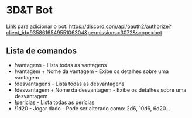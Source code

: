 # 3D&T Bot
Link para adicionar o bot: https://discord.com/api/oauth2/authorize?client_id=935861654955106304&permissions=3072&scope=bot

## Lista de comandos

- !vantagens - Lista todas as vantagens
- !vantagem + Nome da vantagem - Exibe os detalhes sobre uma vantagem
- !desvantagens - Lista todas as desvantagens
- !desvantagem + Nome da desvantagem - Exibe os detalhes sobre uma desvantagem
- !pericias - Lista todas as perícias
- !1d20 - Jogar dado - Pode ser alterado como: 2d6, 10d6, 6d20...